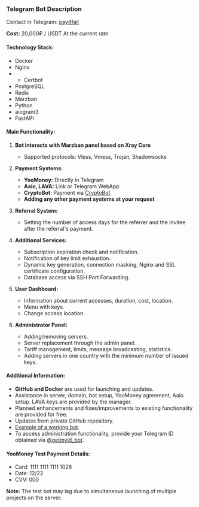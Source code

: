 ### Telegram Bot Description
Contact in Telegram: [pay4fall](https://t.me/pay4fallwall)

**Cost:** 20,000₽ / USDT At the current rate

#### Technology Stack:
- Docker
- Nginx
- - Certbot
- PostgreSQL
- Redis
- Marzban
- Python
- aiogram3
- FastAPI

#### Main Functionality:

1. **Bot interacts with Marzban panel based on Xray Core**
   - Supported protocols: Vless, Vmess, Trojan, Shadowsocks

2. **Payment Systems:**
   - **YooMoney:** Directly in Telegram
   - **Aaio, LAVA:** Link or Telegram WebApp
   - **CryptoBot:** Payment via [CryptoBot](https://t.me/send)
   - **Adding any other payment systems at your request** 

3. **Referral System:**
   - Setting the number of access days for the referrer and the invitee after the referral's payment.

4. **Additional Services:**
   - Subscription expiration check and notification.
   - Notification of key limit exhaustion.
   - Dynamic key generation, connection masking, Nginx and SSL certificate configuration.
   - Database access via SSH Port Forwarding.

5. **User Dashboard:**
   - Information about current accesses, duration, cost, location.
   - Menu with keys.
   - Change access location.

6. **Administrator Panel:**
   - Adding/removing servers.
   - Server replacement through the admin panel.
   - Tariff management, limits, message broadcasting, statistics.
   - Adding servers in one country with the minimum number of issued keys.

#### Additional Information:

- **GitHub and Docker** are used for launching and updates.
- Assistance in server, domain, bot setup, YooMoney agreement, Aaio setup. LAVA keys are provided by the manager.
- Planned enhancements and fixes/improvements to existing functionality are provided for free.
- Updates from private GitHub repository.
- [Example of a working bot](https://t.me/test_custom_vpn_bot).
- To access administration functionality, provide your Telegram ID obtained via [@getmyid_bot](https://t.me/getmyid_bot).

#### YooMoney Test Payment Details:
- Card: 1111 1111 1111 1026
- Date: 12/22
- CVV: 000

**Note:** The test bot may lag due to simultaneous launching of multiple projects on the server.